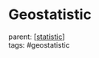 # Geostatistic

parent: [[statistic]]\
tags: #geostatistic

[//begin]: # "Autogenerated link references for markdown compatibility"
[statistic]: ../statistic "Statistic"
[//end]: # "Autogenerated link references"